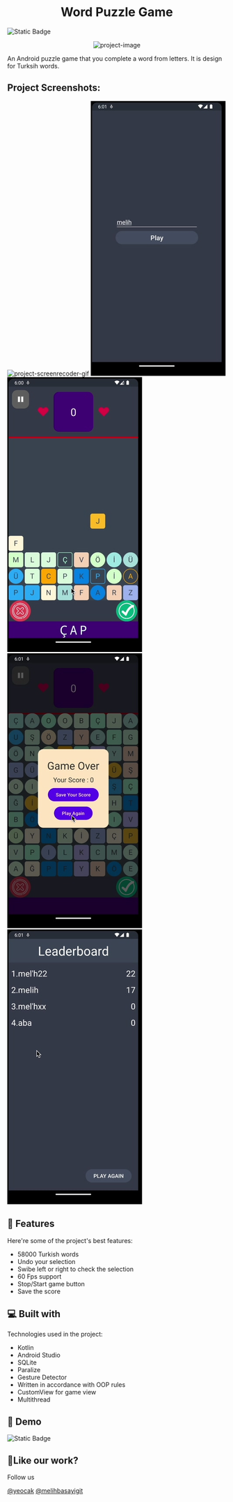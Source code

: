 <h1 align="center" id="title">Word Puzzle Game</h1>

<img alt="Static Badge" src="https://img.shields.io/badge/Status-Completed-7393B3">
<p align="center"><img src="githubsociafaly" alt="project-image"></p>

<p id="description">An Android puzzle game that you complete a word from letters. It is design for Turksih words.</p>

<h2>Project Screenshots:</h2>

<img src="docs/word_puzzle_game.gif" alt="project-screenrecoder-gif">
<img src="docs/s1.jpg" alt="project-screenshot-1">
<img src="docs/s2.jpg" alt="project-screenshot-2">
<img src="docs/s3.jpg" alt="project-screenshot-3">
<img src="docs/s4.jpg" alt="project-screenshot-4">
  
<h2>🧐 Features</h2>

Here're some of the project's best features:

*   58000 Turkish words
*   Undo your selection
*   Swibe left or right to check the selection
*   60 Fps support
*   Stop/Start game button
*   Save the score
  
<h2>💻 Built with</h2>

Technologies used in the project:

*   Kotlin
*   Android Studio
*   SQLite
*   Paralize
*   Gesture Detector
*   Written in accordance with OOP rules
*   CustomView for game view
*   Multithread
  
<h2>🚀 Demo</h2>

<img alt="Static Badge" src="https://img.shields.io/badge/coming-soon-618264">

<h2>💖Like our work?</h2>

Follow us <p>[@yeocak](https://github.com/yeocak) [@melihbasayigit](https://github.com/melihbasayigit)</p>
